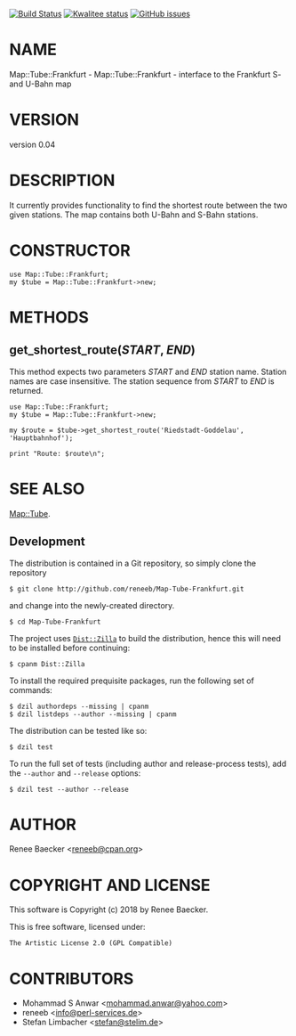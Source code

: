 [![Build Status](https://travis-ci.org/reneeb/Map-Tube-Frankfurt.svg?branch=master)](https://travis-ci.org/reneeb/Map-Tube-Frankfurt)
[![Kwalitee status](http://cpants.cpanauthors.org/dist/Map-Tube-Frankfurt.png)](http://cpants.charsbar.org/dist/overview/Map-Tube-Frankfurt)
[![GitHub issues](https://img.shields.io/github/issues/reneeb/Map-Tube-Frankfurt.svg)](https://github.com/reneeb/Map-Tube-Frankfurt/issues)

# NAME

Map::Tube::Frankfurt - Map::Tube::Frankfurt - interface to the Frankfurt S- and U-Bahn map

# VERSION

version 0.04

# DESCRIPTION

It currently provides functionality to find the shortest route between
the two given stations. The map contains both U-Bahn and S-Bahn stations.

# CONSTRUCTOR

    use Map::Tube::Frankfurt;
    my $tube = Map::Tube::Frankfurt->new;

# METHODS

## get\_shortest\_route(_START_, _END_)

This method expects two parameters _START_ and _END_ station name.
Station names are case insensitive. The station sequence from _START_
to _END_ is returned.

    use Map::Tube::Frankfurt;
    my $tube = Map::Tube::Frankfurt->new;

    my $route = $tube->get_shortest_route('Riedstadt-Goddelau', 'Hauptbahnhof');

    print "Route: $route\n";

# SEE ALSO

[Map::Tube](https://metacpan.org/pod/Map::Tube).



## Development

The distribution is contained in a Git repository, so simply clone the
repository

```
$ git clone http://github.com/reneeb/Map-Tube-Frankfurt.git
```

and change into the newly-created directory.

```
$ cd Map-Tube-Frankfurt
```

The project uses [`Dist::Zilla`](https://metacpan.org/pod/Dist::Zilla) to
build the distribution, hence this will need to be installed before
continuing:

```
$ cpanm Dist::Zilla
```

To install the required prequisite packages, run the following set of
commands:

```
$ dzil authordeps --missing | cpanm
$ dzil listdeps --author --missing | cpanm
```

The distribution can be tested like so:

```
$ dzil test
```

To run the full set of tests (including author and release-process tests),
add the `--author` and `--release` options:

```
$ dzil test --author --release
```

# AUTHOR

Renee Baecker &lt;reneeb@cpan.org>

# COPYRIGHT AND LICENSE

This software is Copyright (c) 2018 by Renee Baecker.

This is free software, licensed under:

    The Artistic License 2.0 (GPL Compatible)

# CONTRIBUTORS

- Mohammad S Anwar &lt;mohammad.anwar@yahoo.com>
- reneeb &lt;info@perl-services.de>
- Stefan Limbacher &lt;stefan@stelim.de>
